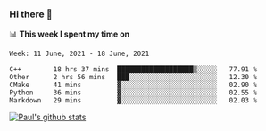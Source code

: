 ### Hi there 👋

📊 **This week I spent my time on**
<!--START_SECTION:waka-->
```text
Week: 11 June, 2021 - 18 June, 2021

C++        18 hrs 37 mins  ███████████████████▒░░░░░   77.91 % 
Other      2 hrs 56 mins   ███░░░░░░░░░░░░░░░░░░░░░░   12.30 % 
CMake      41 mins         ▓░░░░░░░░░░░░░░░░░░░░░░░░   02.90 % 
Python     36 mins         ▓░░░░░░░░░░░░░░░░░░░░░░░░   02.55 % 
Markdown   29 mins         ▓░░░░░░░░░░░░░░░░░░░░░░░░   02.03 % 
```
<!--END_SECTION:waka-->


[![Paul's github stats](https://github-readme-stats.vercel.app/api?username=mickeyouyou&theme=dracula&show_icons=true)](https://github.com/anuraghazra/github-readme-stats)
